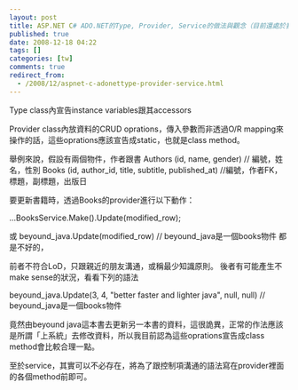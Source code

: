 ```yaml
---
layout: post
title: ASP.NET C# ADO.NET的Type, Provider, Service的做法與觀念（目前還處於我猜測的階段）
published: true
date: 2008-12-18 04:22
tags: []
categories: [tw]
comments: true
redirect_from:
  - /2008/12/aspnet-c-adonettype-provider-service.html
---
```



Type class內宣告instance variables跟其accessors

Provider class內放資料的CRUD oprations，傳入參數而非透過O/R mapping來操作的話，這些oprations應該宣告成static，也就是class method。

舉例來說，假設有兩個物件，作者跟書
Authors (id, name, gender) // 編號，姓名，性別
Books (id, author_id, title, subtitle, published_at) //編號，作者FK，標題，副標題，出版日

要更新書籍時，透過Books的provider進行以下動作：

...BooksService.Make().Update(modified_row);

或
beyound_java.Update(modified_row) // beyound_java是一個books物件
都是不好的，

前者不符合LoD，只跟親近的朋友溝通，或稱最少知識原則。
後者有可能產生不make sense的狀況，看看下列的語法

beyound_java.Update(3, 4, "better faster and lighter java", null, null) //
beyound_java是一個books物件

竟然由beyound java這本書去更新另一本書的資料，這很詭異，正常的作法應該是所謂「上系統」去修改資料，所以我目前認為這些oprations宣告成class method會比較合理一點。

至於service，其實可以不必存在，將為了跟控制項溝通的語法寫在provider裡面的各個method前即可。



